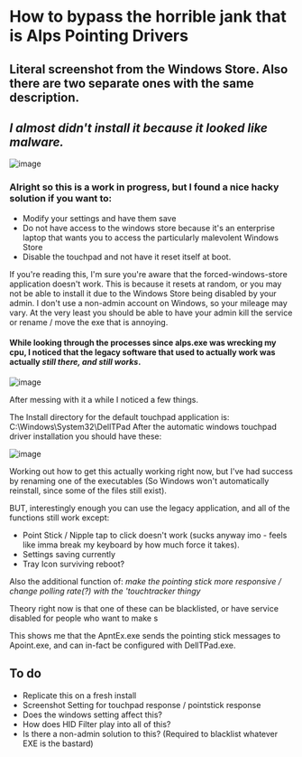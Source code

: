 # How to bypass the horrible jank that is Alps Pointing Drivers

## Literal screenshot from the Windows Store. Also there are two separate ones with the same description.
## *I almost didn't install it because it looked like malware.*
![image](https://user-images.githubusercontent.com/64992493/123536203-7d703c00-d6ee-11eb-9e2c-1496e0fa2359.png)

### Alright so this is a work in progress, but I found a nice hacky solution if you want to:
* Modify your settings and have them save
* Do not have access to the windows store because it's an enterprise laptop that wants you to access the particularly malevolent Windows Store
* Disable the touchpad and not have it reset itself at boot.

If you're reading this, I'm sure you're aware that the forced-windows-store application doesn't work. This is because it resets at random, or you may not be able to install it due to the Windows Store being disabled by your admin. I don't use a non-admin account on Windows, so your mileage may vary. At the very least you should be able to have your admin kill the service or rename / move the exe that is annoying.

#### While looking through the processes since alps.exe was wrecking my cpu, I noticed that the legacy software that used to actually work was actually *still there, and still works*. 

![image](https://user-images.githubusercontent.com/64992493/123537107-74ce3480-d6f3-11eb-9d4e-8e9454ee4e53.png)


After messing with it a while I noticed a few things. 

The Install directory for the default touchpad application is:
  C:\Windows\System32\DellTPad
After the automatic windows touchpad driver installation you should have these:

![image](https://user-images.githubusercontent.com/64992493/123536634-320b5d00-d6f1-11eb-9065-3ef50a043204.png)

Working out how to get this actually working right now, but I've had success by renaming one of the executables (So Windows won't automatically reinstall, since some of the files still exist).

BUT, interestingly enough you can use the legacy application, and all of the functions still work except:

* Point Stick / Nipple tap to click doesn't work (sucks anyway imo - feels like imma break my keyboard by how much force it takes).
* Settings saving currently
* Tray Icon surviving reboot?

Also the additional function of:
  *make the pointing stick more responsive / change polling rate(?) with the 'touchtracker thingy*

Theory right now is that one of these can be blacklisted, or have service disabled for people who want to make s

This shows me that the ApntEx.exe sends the pointing stick messages to Apoint.exe, and can in-fact be configured with DellTPad.exe.


## To do
* Replicate this on a fresh install
* Screenshot Setting for touchpad response / pointstick response
*   Does the windows setting affect this?
*   How does HID Filter play into all of this?
*   Is there a non-admin solution to this? (Required to blacklist whatever EXE is the bastard)
